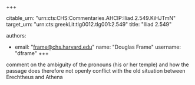 +++


citable_urn: "urn:cts:CHS:Commentaries.AHCIP:Iliad.2.549.KiHJTmN"
target_urn: "urn:cts:greekLit:tlg0012.tlg001:2.549"
title: "Iliad 2.549"

authors:
- email: "frame@chs.harvard.edu"
  name: "Douglas Frame"
  username: "dframe"
+++

<p>comment on the ambiguity of the pronouns (his or her temple) and how the passage does therefore not openly conflict with the old situation between Erechtheus and Athena</p>